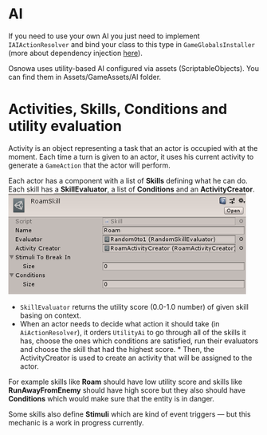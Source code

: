 # AI

If you need to use your own AI you just need to implement `IAIActionResolver` and bind your class to this type in `GameGlobalsInstaller` (more about dependency injection [here](https://github.com/azsdaja/Osnowa/blob/master/Docs/DI.md)).

Osnowa uses utility-based AI configured via assets (ScriptableObjects). You can find them in Assets/GameAssets/AI folder.

# Activities, Skills, Conditions and utility evaluation
Activity is an object representing a task that an actor is occupied with at the moment. Each time a turn is given to an actor, it uses his current activity to generate a `GameAction` that the actor will perform.

Each actor has a component with a list of **Skills** defining what he can do. Each skill has a **SkillEvaluator**, a list of **Conditions** and an **ActivityCreator**.  
![skills](AI/Skills.png)

* `SkillEvaluator` returns the utility score (0.0-1.0 number) of given skill basing on context. 
* When an actor needs to decide what action it should take (in `AiActionResolver`), it orders `UtilityAi` to go through all of the skills it has, choose the ones which conditions are satisfied, run their evaluators and choose the skill that had the highest score. * Then, the ActivityCreator is used to create an activity that will be assigned to the actor.

For example skills like **Roam** should have low utility score and skills like **RunAwayFromEnemy** should have high score but they also should have **Conditions** which would make sure that the entity is in danger.

Some skills also define **Stimuli** which are kind of event triggers — but this mechanic is a work in progress currently.